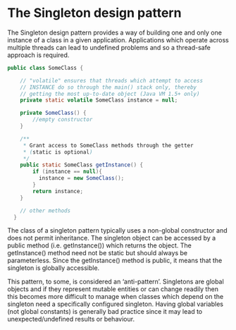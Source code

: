 # The Singleton design pattern

The Singleton design pattern provides a way of building one and only one instance of a class in a given application. Applications which operate across multiple threads can lead to undefined problems and so a thread-safe approach is required.

```java
public class SomeClass {

    // "volatile" ensures that threads which attempt to access 
    // INSTANCE do so through the main() stack only, thereby 
    // getting the most up-to-date object (Java VM 1.5+ only)
    private static volatile SomeClass instance = null;

    private SomeClass() {
        //empty constructor
    }

    /**
     * Grant access to SomeClass methods through the getter
     * (static is optional)
     */
    public static SomeClass getInstance() {
        if (instance == null){
          instance = new SomeClass();
        }
        return instance;
    }

    // other methods
  }
```

The class of a singleton pattern typically uses a non-global constructor and does not permit inheritance. The singleton object can be accessed by a public method (i.e. getInstance()) which returns the object. The getInstance() method need not be static but should always be parameterless. Since the getInstance() method is public, it means that the singleton is globally accessible.

This pattern, to some, is considered an ‘anti-pattern’. Singletons are global objects and if they represent mutable entities or can change readily then this becomes more difficult to manage when classes which depend on the singleton need a specifically configured singleton. Having global variables (not global constants) is generally bad practice since it may lead to unexpected/undefined results or behaviour.
